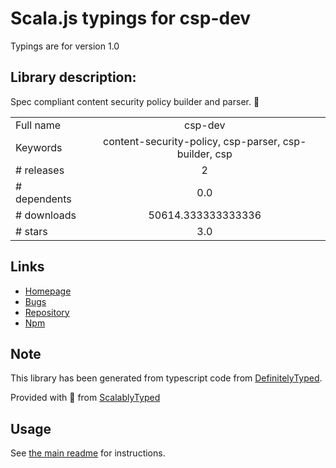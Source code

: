 
# Scala.js typings for csp-dev

Typings are for version 1.0

## Library description:
Spec compliant content security policy builder and parser. 🚨

|                    |                 |
| ------------------ | :-------------: |
| Full name          | csp-dev |
| Keywords           | content-security-policy, csp-parser, csp-builder, csp |
| # releases         | 2 |
| # dependents       | 0.0 |
| # downloads        | 50614.333333333336 |
| # stars            | 3.0 |

## Links
- [Homepage](https://github.com/muratgozel/csp-dev#readme)
- [Bugs](https://github.com/muratgozel/csp-dev/issues)
- [Repository](https://github.com/muratgozel/csp-dev)
- [Npm](https://www.npmjs.com/package/csp-dev)
    


## Note
This library has been generated from typescript code from [DefinitelyTyped](https://definitelytyped.org).

Provided with :purple_heart: from [ScalablyTyped](https://github.com/oyvindberg/ScalablyTyped)

## Usage
See [the main readme](../../readme.md) for instructions.


